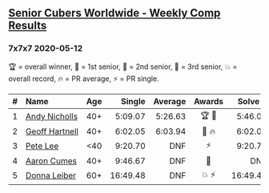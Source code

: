 <style>table {white-space: nowrap;}</style>

## [Senior Cubers Worldwide - Weekly Comp Results](/scw-comp/results/)
### 7x7x7 2020-05-12

🏆 = overall winner, 🥇 = 1st senior, 🥈 = 2nd senior, 🥉 = 3rd senior, 💥 = overall record, 🔥 = PR average, ⚡ = PR single.

| # | Name | Age | Single | Average | Awards | Solve 1 | Solve 2 | Solve 3 | Video |
| :--: | :-- | :--: | --: | --: | :--: | --: | --: | --: | :-- |
| 1 | [Andy Nicholls](../../persons/andy_nicholls/777.md) | 40+ | 5:09.07 | 5:26.63 | 🏆 🥇 | 5:46.04 | 5:24.78 | 5:09.07 | [Link](https://www.facebook.com/events/276138643524223/permalink/276775160127238/) |
| 2 | [Geoff Hartnell](../../persons/geoff_hartnell/777.md) | 40+ | 6:02.05 | 6:03.94 | 🥈 🔥 | 6:02.05 | 6:03.91 | 6:05.87 | [Link](https://www.facebook.com/events/276138643524223/permalink/276382340166520/) |
| 3 | [Pete Lee](../../persons/pete_lee/777.md) | <40 | 9:20.70 | DNF | ⚡ | 9:20.70 | 9:30.53 | DNS | [Link](https://www.facebook.com/events/276138643524223/permalink/276380270166727/) |
| 4 | [Aaron Cumes](../../persons/aaron_cumes/777.md) | 40+ | 9:46.67 | DNF | 🥉 | DNF | 9:46.67 | DNS | [Link](https://www.facebook.com/events/276138643524223/permalink/276285016842919/) |
| 5 | [Donna Leiber](../../persons/donna_leiber/777.md) | 60+ | 16:49.48 | DNF | 💥 ⚡ | 16:49.48 | 18:14.63 | DNS | [Link](https://www.facebook.com/events/276138643524223/permalink/278590303279057/) |

<!-- Global site tag (gtag.js) - Google Analytics -->
<script async src="https://www.googletagmanager.com/gtag/js?id=UA-86348435-3"></script>
<script>window.dataLayer = window.dataLayer || []; function gtag() {dataLayer.push(arguments);} gtag('js', new Date()); gtag('config', 'UA-86348435-3');</script>
